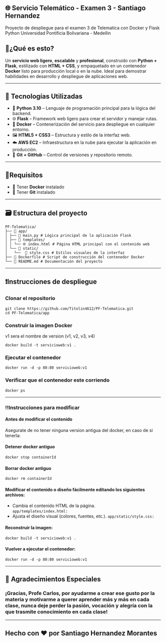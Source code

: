 🌐 Servicio Telemático - Examen 3 - Santiago Hernandez
---
Proyecto de despliegue para el examen 3 de Telematica con Docker y Flask Python 
Universidad Pontificia Bolivariana - Medellin
##  🤔¿Qué es esto?

Un **servicio web ligero**, **escalable** y **profesional**, construido con **Python + Flask**, estilizado con **HTML + CSS**, y empaquetado en un contenedor **Docker** listo para producción local o en la nube. Ideal para demostrar habilidades en desarrollo y despliegue de aplicaciones web.

--- 
## 🧰 Tecnologías Utilizadas

- 🐍 **Python 3.10** – Lenguaje de programación principal para la lógica del backend.
- 🌐 **Flask** – Framework web ligero para crear el servidor y manejar rutas.
- 🐳 **Docker** – Contenerización del servicio para despliegue en cualquier entorno.
- 🖼️ **HTML5 + CSS3** – Estructura y estilo de la interfaz web.
- ☁️ **AWS EC2** – Infraestructura en la nube para ejecutar la aplicación en producción.
- 📁 **Git + GitHub** – Control de versiones y repositorio remoto. 
---
##  📃Requisitos

- 🐳 Tener **Docker** instalado
- 📁 Tener **Git** instalado
---
## 🗃️ Estructura del proyecto

```
PF-Telematica/  
├── 📂 app/  
│ ├── 🐍 main.py # Lógica principal de la aplicación Flask  
│ ├── 📁 templates/  
│ │ └── 🌐 index.html # Página HTML principal con el contenido web  
│ └── 📁 static/  
│   └──  🎨 style.css # Estilos visuales de la interfaz  
├── 🐳 Dockerfile # Script de construcción del contenedor Docker  
└── 📘 README.md # Documentación del proyecto
```
---
##  ❗Instrucciones de despliegue

### Clonar el repositorio
```
git clone https://github.com/Titolin4612/PF-Telematica.git
cd PF-Telematica/app
```
### Construir la imagen Docker
v1 sera el nombre de version (v1, v2, v3, v4)
```
docker build -t servicioweb:v1 .
```
### Ejecutar el contenedor
	
```
docker run -d -p 80:80 servicioweb:v1
```
### Verificar que el contenedor este corriendo
	
```
docker ps
```
---
### ‼️Instrucciones para modificar
#### Antes de modificar el contenido 
Asegurate de no tener ninguna version antigua del docker, en caso de si tenerla:
#### Detener docker antiguo
```
docker stop containerId
```
#### Borrar docker antiguo
```
docker rm containerId
```
#### Modificar el contenido o diseño fácilmente editando los siguientes archivos:
* Cambia el contenido HTML de la página.	
	```app/templates/index.html:```
* Ajusta el diseño visual (colores, fuentes, etc.).
	```app/static/style.css:```
#### Reconstruir la imagen:	
```
docker build -t servicioweb:v1 .
```
#### Vuelver a ejecutar el contenedor:
```
docker run -d -p 80:80 servicioweb:v1
```
---
## 🙏 Agradecimientos Especiales
### ¡Gracias, Profe Carlos, por ayudarme a crear ese gusto por la materia y motivarme a querer aprender más y más en cada clase, nunca deje perder la pasión, vocación y alegría con la que trasmite conocimiento en cada clase!
--- 
## Hecho con ❤️ por Santiago Hernandez Morantes
